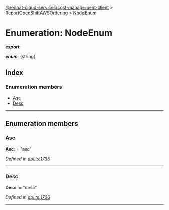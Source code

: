 [@redhat-cloud-services/cost-management-client](../README.md) > [ReportOpenShiftAWSOrdering](../modules/reportopenshiftawsordering.md) > [NodeEnum](../enums/reportopenshiftawsordering.nodeenum.md)

# Enumeration: NodeEnum

*__export__*: 

*__enum__*: {string}

## Index

### Enumeration members

* [Asc](reportopenshiftawsordering.nodeenum.md#asc)
* [Desc](reportopenshiftawsordering.nodeenum.md#desc)

---

## Enumeration members

<a id="asc"></a>

###  Asc

**Asc**:  = "asc"

*Defined in [api.ts:1735](https://github.com/RedHatInsights/javascript-clients/blob/master/packages/cost-management/api.ts#L1735)*

___
<a id="desc"></a>

###  Desc

**Desc**:  = "desc"

*Defined in [api.ts:1736](https://github.com/RedHatInsights/javascript-clients/blob/master/packages/cost-management/api.ts#L1736)*

___

